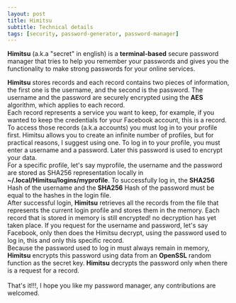 ```yaml
---
layout: post
title: Himitsu
subtitle: Technical details
tags: [security, password-generator, password-manager]
---
```


**Himitsu** (a.k.a "secret" in english) is a **terminal-based** secure password manager that tries to help you remember your passwords and gives you the functionality to make strong passwords for your online services.<br>

**Himitsu** stores records and each record contains two pieces of information, the first one is the username, and the second is the password. The username and the password are securely encrypted using the **AES** algorithm, which applies to each record.<br>
Each record represents a service you want to keep, for example, if you wanted to keep the credentials for your Facebook account, this is a record.<br>
To access those records (a.k.a accounts) you must log in to your profile first. Himitsu allows you to create an infinite number of profiles, but for practical reasons, I suggest using one. To log in to your profile, you must enter a username and a password. Later this password is used to encrypt your data.<br>
For a specific profile, let's say myprofile, the username and the password are stored as SHA256 representation locally in **~/.local/Himitsu/logins/myprofile**. To successfully log in, the **SHA256** Hash of the username and the **SHA256** Hash of the password must be equal to the hashes in the login file.<br>
After successful login, **Himitsu** retrieves all the records from the file that represents the current login profile and stores them in the memory. Each record that is stored in memory is still encrypted! no decryption has yet taken place. If you request for the username and password, let's say Facebook, only then does the Himitsu decrypt, using the password used to log in, this and only this specific record.<br>
Because the password used to log in must always remain in memory, **Himitsu** encrypts this password using data from an **OpenSSL** random function as the secret key. **Himitsu** decrypts the password only when there is a request for a record.<br><br>
That's it!!!, I hope you like my password manager, any contributions are welcomed.

